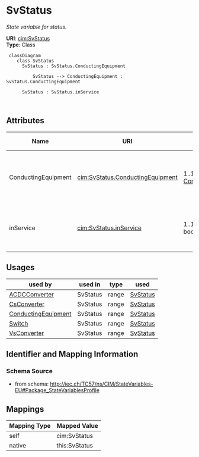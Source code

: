 # SvStatus


_State variable for status._





**URI**: [cim:SvStatus](http://iec.ch/TC57/CIM100#SvStatus)<br />
**Type**: Class




```mermaid
 classDiagram
    class SvStatus
      SvStatus : SvStatus.ConductingEquipment
        
          SvStatus --> ConductingEquipment : SvStatus.ConductingEquipment
        
      SvStatus : SvStatus.inService
        
      
```




<!-- no inheritance hierarchy -->


## Attributes


| Name | URI | Cardinality and Range | Description | Inheritance |
| ---  | --- | --- | --- | --- |
| ConductingEquipment | [cim:SvStatus.ConductingEquipment](http://iec.ch/TC57/CIM100#SvStatus.ConductingEquipment) | 1..1 <br />  [ConductingEquipment](ConductingEquipment.md)  | The conducting equipment associated with the status state variable | direct |
| inService | [cim:SvStatus.inService](http://iec.ch/TC57/CIM100#SvStatus.inService) | 1..1 <br />  boolean  | The in service status as a result of topology processing | direct |





## Usages

| used by | used in | type | used |
| ---  | --- | --- | --- |
| [ACDCConverter](ACDCConverter.md) | SvStatus | range | [SvStatus](SvStatus.md) |
| [CsConverter](CsConverter.md) | SvStatus | range | [SvStatus](SvStatus.md) |
| [ConductingEquipment](ConductingEquipment.md) | SvStatus | range | [SvStatus](SvStatus.md) |
| [Switch](Switch.md) | SvStatus | range | [SvStatus](SvStatus.md) |
| [VsConverter](VsConverter.md) | SvStatus | range | [SvStatus](SvStatus.md) |






## Identifier and Mapping Information







### Schema Source


* from schema: http://iec.ch/TC57/ns/CIM/StateVariables-EU#Package_StateVariablesProfile





## Mappings

| Mapping Type | Mapped Value |
| ---  | ---  |
| self | cim:SvStatus |
| native | this:SvStatus |




